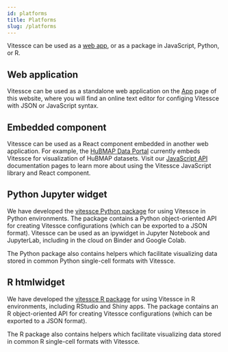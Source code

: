```yaml
---
id: platforms
title: Platforms
slug: /platforms
---
```


Vitessce can be used as a [web app](/#?edit=true), or as a package in JavaScript, Python, or R.

## Web application

Vitessce can be used as a standalone web application on the [App](/#?edit=true) page of this website, where you will find an online text editor for configing Vitessce with JSON or JavaScript syntax.

## Embedded component

Vitessce can be used as a React component embedded in another web application.
For example, the [HuBMAP Data Portal](https://portal.hubmapconsortium.org/) currently embeds Vitessce for visualization of HuBMAP datasets.
Visit our [JavaScript API](/docs/js-overview/) documentation pages to learn more about using the Vitessce JavaScript library and React component.

## Python Jupyter widget

We have developed the [vitessce Python package](https://vitessce.github.io/vitessce-python/) for using Vitessce in Python environments.
The package contains a Python object-oriented API for creating Vitessce configurations (which can be exported to a JSON format).
Vitessce can be used as an ipywidget in Jupyter Notebook and JupyterLab, including in the cloud on Binder and Google Colab.

The Python package also contains helpers which facilitate visualizing data stored in common Python single-cell formats with Vitessce.

## R htmlwidget

We have developed the [vitessce R package](https://vitessce.github.io/vitessce-r/) for using Vitessce in R environments, including RStudio and Shiny apps.
The package contains an R object-oriented API for creating Vitessce configurations (which can be exported to a JSON format).

The R package also contains helpers which facilitate visualizing data stored in common R single-cell formats with Vitessce.

